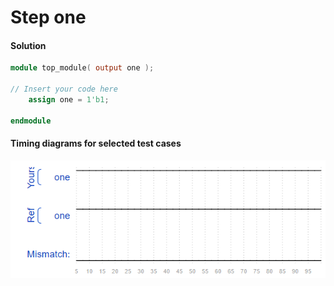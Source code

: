 # Step one
#### Solution
```Verilog
module top_module( output one );

// Insert your code here
    assign one = 1'b1;

endmodule
```

#### Timing diagrams for selected test cases
![result](https://github.com/Offliners/HDLBits-writeup/blob/main/Getting%20Started/1/result.PNG)
